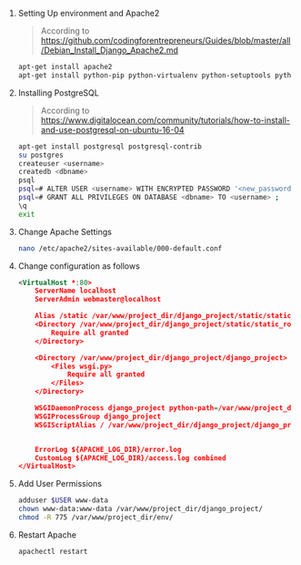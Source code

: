 1. Setting Up environment and Apache2
    > According to https://github.com/codingforentrepreneurs/Guides/blob/master/all/Debian_Install_Django_Apache2.md
    ```bash
    apt-get install apache2
    apt-get install python-pip python-virtualenv python-setuptools python-dev build-essentialapt-get install libapache2-mod-wsgi-py3
    ```

2. Installing PostgreSQL
    > According to https://www.digitalocean.com/community/tutorials/how-to-install-and-use-postgresql-on-ubuntu-16-04
    ```bash
    apt-get install postgresql postgresql-contrib
    su postgres 
    createuser <username>
    createdb <dbname>
    psql
    psql=# ALTER USER <username> WITH ENCRYPTED PASSWORD '<new_password>';
    psql=# GRANT ALL PRIVILEGES ON DATABASE <dbname> TO <username> ;
    \q
    exit
    ```

3. Change Apache Settings
    ```bash
    nano /etc/apache2/sites-available/000-default.conf
    ```

4. Change configuration as follows
    ```xml
    <VirtualHost *:80>
        ServerName localhost
        ServerAdmin webmaster@localhost

        Alias /static /var/www/project_dir/django_project/static/static_root
        <Directory /var/www/project_dir/django_project/static/static_root>
            Require all granted
        </Directory>

        <Directory /var/www/project_dir/django_project/django_project>
            <Files wsgi.py>
                Require all granted
            </Files>
        </Directory>

        WSGIDaemonProcess django_project python-path=/var/www/project_dir/env/lib/python3.6/site-packages python-home=/var/www/project_dir/django_project
        WSGIProcessGroup django_project
        WSGIScriptAlias / /var/www/project_dir/django_project/django_project/wsgi.py


        ErrorLog ${APACHE_LOG_DIR}/error.log
        CustomLog ${APACHE_LOG_DIR}/access.log combined
    </VirtualHost>
    ```

5. Add User Permissions 
    ```bash
    adduser $USER www-data
    chown www-data:www-data /var/www/project_dir/django_project/
    chmod -R 775 /var/www/project_dir/env/
    ```

6. Restart Apache
    ```bash
    apachectl restart
    ```
